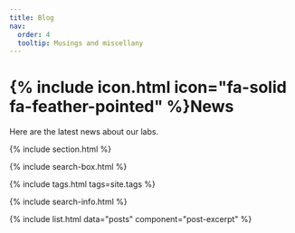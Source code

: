 ```yaml
---
title: Blog
nav:
  order: 4
  tooltip: Musings and miscellany
---
```


# {% include icon.html icon="fa-solid fa-feather-pointed" %}News

Here are the latest news about our labs.

{% include section.html %}

{% include search-box.html %}

{% include tags.html tags=site.tags %}

{% include search-info.html %}

{% include list.html data="posts" component="post-excerpt" %}
